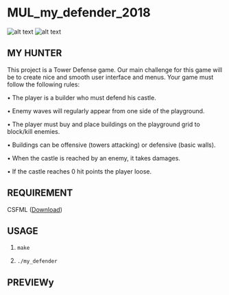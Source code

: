 # MUL_my_defender_2018

![alt text](https://forthebadge.com/images/badges/made-with-c.svg) 
![alt text](https://forthebadge.com/images/badges/built-with-love.svg)

## MY HUNTER

This project is a Tower Defense game. Our main challenge for this game will be to create nice and smooth user interface and menus.
Your game must follow the following rules:

• The player is a builder who must defend his castle.

• Enemy waves will regularly appear from one side of
the playground.

• The player must buy and place buildings on the playground grid to block/kill enemies.

• Buildings can be offensive (towers attacking) or defensive (basic walls).

• When the castle is reached by an enemy, it takes damages.

• If the castle reaches 0 hit points the player loose.

## REQUIREMENT

CSFML ([Download](https://www.sfml-dev.org/download/csfml/index-fr.php))

## USAGE

1) `make`

2) `./my_defender`

## PREVIEWy


